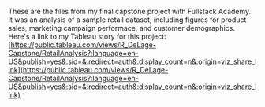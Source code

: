 These are the files from my final capstone project with Fullstack Academy. It was an analysis of a sample retail dataset, including figures for product sales, marketing campaign performace, and customer demographics.
Here's a link to my Tableau story for this project: [https://public.tableau.com/views/R_DeLage-Capstone/RetailAnalysis?:language=en-US&publish=yes&:sid=&:redirect=auth&:display_count=n&:origin=viz_share_link](https://public.tableau.com/views/R_DeLage-Capstone/RetailAnalysis?:language=en-US&publish=yes&:sid=&:redirect=auth&:display_count=n&:origin=viz_share_link)
